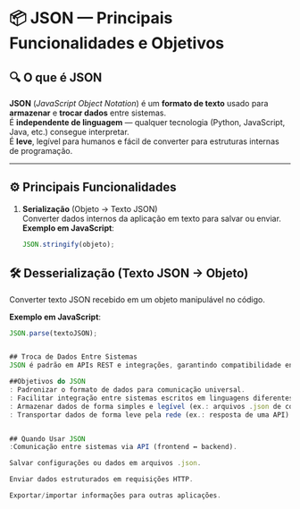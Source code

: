 # 📦 JSON — Principais Funcionalidades e Objetivos

## 🔍 O que é JSON
**JSON** (*JavaScript Object Notation*) é um **formato de texto** usado para **armazenar** e **trocar dados** entre sistemas.  
É **independente de linguagem** — qualquer tecnologia (Python, JavaScript, Java, etc.) consegue interpretar.  
É **leve**, legível para humanos e fácil de converter para estruturas internas de programação.

---

## ⚙️ Principais Funcionalidades

1. **Serialização** (Objeto → Texto JSON)  
   Converter dados internos da aplicação em texto para salvar ou enviar.  
   **Exemplo em JavaScript**:
   ```javascript
   JSON.stringify(objeto);

## 🛠️ Desserialização (Texto JSON → Objeto)
Converter texto JSON recebido em um objeto manipulável no código.

**Exemplo em JavaScript**:
```javascript
JSON.parse(textoJSON);


## Troca de Dados Entre Sistemas
JSON é padrão em APIs REST e integrações, garantindo compatibilidade entre diferentes linguagens.

##Objetivos do JSON
: Padronizar o formato de dados para comunicação universal.
: Facilitar integração entre sistemas escritos em linguagens diferentes.
: Armazenar dados de forma simples e legível (ex.: arquivos .json de configuração).
: Transportar dados de forma leve pela rede (ex.: resposta de uma API).


## Quando Usar JSON
:Comunicação entre sistemas via API (frontend ↔ backend).

Salvar configurações ou dados em arquivos .json.

Enviar dados estruturados em requisições HTTP.

Exportar/importar informações para outras aplicações.